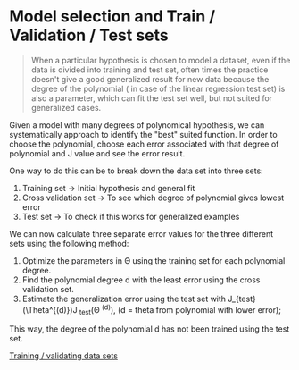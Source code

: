 # Model selection and Train / Validation / Test sets

> When a particular hypothesis is chosen to model a dataset, even if the data is divided into training and test set, often times the practice doesn't give a good generalized result for new data because the degree of the polynomial ( in case of the linear regression test set) is also a parameter, which can fit the test set well, but not suited for generalized cases.

Given a model with many degrees of polynomical hypothesis, we can systematically approach to identify the "best" suited function. In order to choose the polynomial, choose each error associated with that degree of polynomial and J value and see the error result.

One way to do this can be to break down the data set into three sets:

1. Training set -> Initial hypothesis and general fit
2. Cross validation set -> To see which degree of polynomial gives lowest error
3. Test set -> To check if this works for generalized examples

We can now calculate three separate error values for the three different sets using the following method:

1. Optimize the parameters in Θ using the training set for each polynomial degree.
2. Find the polynomial degree d with the least error using the cross validation set.
3. Estimate the generalization error using the test set with J\_{test}(\Theta^{(d)})J <sub>test</sub>(Θ <sup>(d)</sup>), (d = theta from polynomial with lower error);

This way, the degree of the polynomial d has not been trained using the test set.

[Training / validating data sets](https://www.coursera.org/learn/machine-learning/supplement/XHQqO/model-selection-and-train-validation-test-sets)
